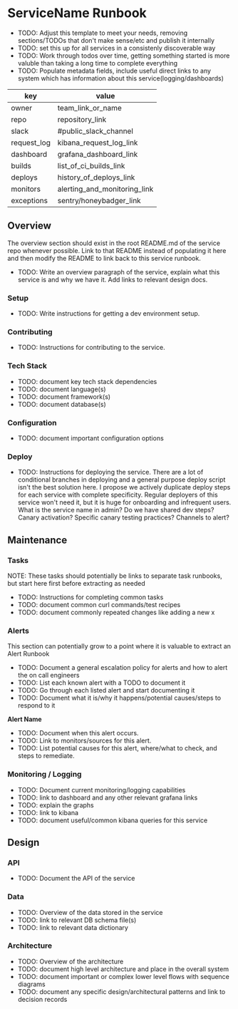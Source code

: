 # ServiceName Runbook

- TODO: Adjust this template to meet your needs, removing sections/TODOs that don't make sense/etc and publish it internally
- TODO: set this up for all services in a consistenly discoverable way
- TODO: Work through todos over time, getting something started is more valuble than taking a long time to complete everything
- TODO: Populate metadata fields, include useful direct links to any system which has information about this service(logging/dashboards)

| key         | value                        |
| ----------- | ---------------------------- |
| owner       | team_link_or_name            |
| repo        | repository_link              |
| slack       | #public_slack_channel        |
| request_log | kibana_request_log_link      |
| dashboard   | grafana_dashboard_link       |
| builds      | list_of_ci_builds_link       |
| deploys     | history_of_deploys_link      |
| monitors    | alerting_and_monitoring_link |
| exceptions  | sentry/honeybadger_link      |

## Overview

The overview section should exist in the root README.md of the service repo whenever possible. Link to that README instead of populating it here and then modify the README to link back to this service runbook.

- TODO: Write an overview paragraph of the service, explain what this service is and why we have it. Add links to relevant design docs.

### Setup

- TODO: Write instructions for getting a dev environment setup.

### Contributing

- TODO: Instructions for contributing to the service.

### Tech Stack

- TODO: document key tech stack dependencies
- TODO: document language(s)
- TODO: document framework(s)
- TODO: document database(s)

### Configuration

- TODO: document important configuration options

### Deploy

- TODO: Instructions for deploying the service. There are a lot of conditional branches in deploying and a general purpose deploy script isn't the best solution here. I propose we actively duplicate deploy steps for each service with complete specificity. Regular deployers of this service won't need it, but it is huge for onboarding and infrequent users. What is the service name in admin? Do we have shared dev steps? Canary activation? Specific canary testing practices? Channels to alert?

## Maintenance

### Tasks

NOTE: These tasks should potentially be links to separate task runbooks, but start here first before extracting as needed

- TODO: Instructions for completing common tasks
- TODO: document common curl commands/test recipes
- TODO: document commonly repeated changes like adding a new x

### Alerts

This section can potentially grow to a point where it is valuable to extract an Alert Runbook

- TODO: Document a general escalation policy for alerts and how to alert the on call engineers
- TODO: List each known alert with a TODO to document it
- TODO: Go through each listed alert and start documenting it
- TODO: Document what it is/why it happens/potential causes/steps to respond to it

**Alert Name**

- TODO: Document when this alert occurs.
- TODO: Link to monitors/sources for this alert.
- TODO: List potential causes for this alert, where/what to check, and steps to remediate.

### Monitoring / Logging

- TODO: Document current monitoring/logging capabilities
- TODO: link to dashboard and any other relevant grafana links
- TODO: explain the graphs
- TODO: link to kibana
- TODO: document useful/common kibana queries for this service

## Design

### API

- TODO: Document the API of the service

### Data

- TODO: Overview of the data stored in the service
- TODO: link to relevant DB schema file(s)
- TODO: link to relevant data dictionary

### Architecture

- TODO: Overview of the architecture
- TODO: document high level architecture and place in the overall system
- TODO: document important or complex lower level flows with sequence diagrams
- TODO: document any specific design/architectural patterns and link to decision records
